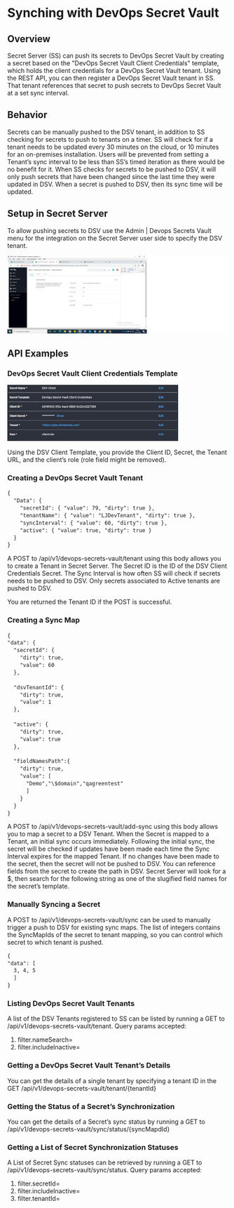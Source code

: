 [title]: # (Synching with DevOps Secret Vault)
[tags]: # (dsv, DevOps Secret Vault)
[priority]: # (1000)
[display]: # (none)



# Synching with DevOps Secret Vault

## Overview

Secret Server (SS) can push its secrets to DevOps Secret Vault by creating a secret based on the "DevOps Secret Vault Client Credentials" template, which holds the client credentials for a DevOps Secret Vault tenant. Using the REST API, you can then register a DevOps Secret Vault tenant in SS. That tenant references that secret to push secrets to DevOps Secret Vault at a set sync interval.

## Behavior

Secrets can be manually pushed to the DSV tenant, in addition to SS checking for secrets to push to tenants on a timer. SS will check for if a tenant needs to be updated every 30 minutes on the cloud, or 10 minutes for an on-premises installation. Users will be prevented from setting a Tenant’s sync interval to be less than SS’s timed iteration as there would be no benefit for it. When SS checks for secrets to be pushed to DSV, it will only push secrets that have been changed since the last time they were updated in DSV. When a secret is pushed to DSV, then its sync time will be updated.

## Setup in Secret Server

To allow pushing secrets to DSV use the Admin | Devops Secrets Vault menu for the integration on the Secret Server user side to specify the DSV tenant.

![tenant info](images/edit-all.png "Edit the DSV Tenant information")

## API Examples

### DevOps Secret Vault Client Credentials Template

![](images/c2db746f4751b30f7bf46b3d63e5eb3b.png)

Using the DSV Client Template, you provide the Client ID, Secret, the Tenant URL, and the client’s role (role field might be removed).

### Creating a DevOps Secret Vault Tenant

```rest
{
  "Data": {
    "secretId": { "value": 79, "dirty": true },
    "tenantName": { "value": "LJDevTenant", "dirty": true },
    "syncInterval": { "value": 60, "dirty": true },
    "active": { "value": true, "dirty": true }
  }
}
```

A POST to /api/v1/devops-secrets-vault/tenant using this body allows you to create a Tenant in Secret Server. The Secret ID is the ID of the DSV Client Credentials Secret. The Sync Interval is how often SS will check if secrets needs to be pushed to DSV. Only secrets associated to Active tenants are pushed to DSV.

You are returned the Tenant ID if the POST is successful.

### Creating a Sync Map

```rest
{
"data": {
  "secretId": {
    "dirty": true,
    "value": 60
  },

  "dsvTenantId": {
    "dirty": true,
    "value": 1
  },

  "active": {
    "dirty": true,
    "value": true
  },

  "fieldNamesPath":{
    "dirty": true,
    "value": [
      "Demo","\$domain","qagreentest"
      ]
    }
  }
}
```

A POST to /api/v1/devops-secrets-vault/add-sync using this body allows you to map a secret to a DSV Tenant. When the Secret is mapped to a Tenant, an initial sync occurs immediately. Following the initial sync, the secret will be checked if updates have been made each time the Sync Interval expires for the mapped Tenant. If no changes have been made to the secret, then the secret will not be pushed to DSV. You can reference fields from the secret to create the path in DSV. Secret Server will look for a \$, then search for the following string as one of the slugified field names for the secret’s template.

### Manually Syncing a Secret

A POST to /api/v1/devops-secrets-vault/sync can be used to manually trigger a push to DSV for existing sync maps. The list of integers contains the SyncMapIds of the secret to tenant mapping, so you can control which secret to which tenant is pushed.

```rest
{
"data": [
  3, 4, 5
  ]
}
```

### Listing DevOps Secret Vault Tenants

A list of the DSV Tenants registered to SS can be listed by running a GET to /api/v1/devops-secrets-vault/tenant. Query params accepted:

1. filter.nameSearch=
1. filter.includeInactive=

### Getting a DevOps Secret Vault Tenant’s Details

You can get the details of a single tenant by specifying a tenant ID in the GET /api/v1/devops-secrets-vault/tenant/{tenantId}

### Getting the Status of a Secret’s Synchronization

You can get the details of a Secret’s sync status by running a GET to
/api/v1/devops-secrets-vault/sync/status/{syncMapdId}

### Getting a List of Secret Synchronization Statuses

A List of Secret Sync statuses can be retrieved by running a GET to
/api/v1/devops-secrets-vault/sync/status. Query params accepted:

1. filter.secretId=
1. filter.includeInactive=
1. filter.tenantId=
